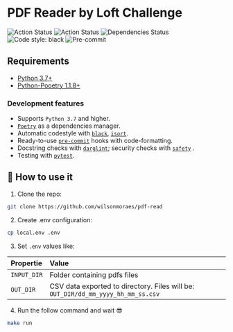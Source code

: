 # PDF Reader by Loft Challenge

<div align="left">


![Action Status](https://github.com/psf/black/workflows/Test/badge.svg)
![Action Status](https://camo.githubusercontent.com/2c8b15a3902bc15c0d1e6d70bbf7a1f0f248e2df4b430e25517c7543233530fb/68747470733a2f2f696d672e736869656c64732e696f2f62616467652f436f7665726167652d3130302532352d627269676874677265656e2e737667)
![Dependencies Status](https://img.shields.io/badge/dependencies-up%20to%20date-brightgreen.svg)
![Code style: black](https://img.shields.io/badge/code%20style-black-000000.svg)
![Pre-commit](https://img.shields.io/badge/pre--commit-enabled-brightgreen?logo=pre-commit&logoColor=white)

</div>


## Requirements
* [Python 3.7+](https://python.org)
* [Python-Pooetry 1.1.8+](https://python-poetry.org/)

### Development features

- Supports `Python 3.7` and higher.
- [`Poetry`](https://python-poetry.org/) as a dependencies manager.
- Automatic codestyle with [`black`](https://github.com/psf/black), [`isort`](https://github.com/timothycrosley/isort).
- Ready-to-use [`pre-commit`](https://pre-commit.com/) hooks with code-formatting.
- Docstring checks with [`darglint`](https://github.com/terrencepreilly/darglint); security checks with [`safety`](https://github.com/pyupio/safety) .
- Testing with [`pytest`](https://docs.pytest.org/en/latest/).

## 🤯 How to use it


1. Clone the repo:

```bash
git clone https://github.com/wilsonmoraes/pdf-read
```

2. Create .env configuration:

```bash
cp local.env .env
```

3.  Set `.env` values like:

|             Propertie             |           Value            |
| :------------------------------ | :--------------------------- |
|   `INPUT_DIR`   | Folder containing pdfs files |
|    `OUT_DIR`    |  CSV data exported to directory. Files will be: `OUT_DIR/dd_mm_yyyy_hh_mm_ss.csv` |

4. Run the follow command and wait 😎


```bash
make run
```
